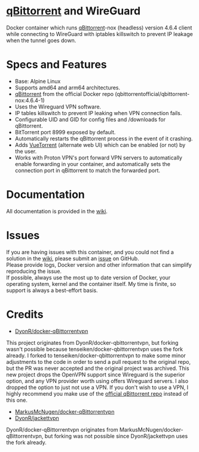 # [qBittorrent](https://github.com/qbittorrent/qBittorrent) and WireGuard

Docker container which runs [qBittorrent](https://github.com/qbittorrent/qBittorrent)-nox (headless) version 4.6.4 client while connecting to WireGuard with iptables killswitch to prevent IP leakage when the tunnel goes down.

# Specs and Features
* Base: Alpine Linux
* Supports amd64 and arm64 architectures.
* [qBittorrent](https://github.com/qbittorrent/qBittorrent) from the official Docker repo (qbittorrentofficial/qbittorrent-nox:4.6.4-1)
* Uses the Wireguard VPN software.
* IP tables killswitch to prevent IP leaking when VPN connection fails.
* Configurable UID and GID for config files and /downloads for qBittorrent.
* BitTorrent port 8999 exposed by default.
* Automatically restarts the qBittorrent process in the event of it crashing.
* Adds [VueTorrent](https://github.com/VueTorrent/VueTorrent) (alternate web UI) which can be enabled (or not) by the user.
* Works with Proton VPN's port forward VPN servers to automatically enable forwarding in your container, and automatically sets the connection port in qBittorrent to match the forwarded port.

# Documentation
All documentation is provided in the [wiki](https://github.com/tenseiken/docker-qbittorrent-wireguard/wiki).

# Issues
If you are having issues with this container, and you could not find a solution in the [wiki](https://github.com/tenseiken/docker-qbittorrent-wireguard/wiki), please submit an [issue](https://github.com/tenseiken/docker-qbittorrent-wireguard/issues) on GitHub.  
Please provide logs, Docker version and other information that can simplify reproducing the issue.  
If possible, always use the most up to date version of Docker, your operating system, kernel and the container itself. My time is finite, so support is always a best-effort basis.

# Credits
* [DyonR/docker-qBittorrentvpn](https://github.com/DyonR/docker-qbittorrentvpn)

This project originates from DyonR/docker-qbittorrentvpn, but forking wasn't possible because tenseiken/docker-qbittorrentvpn uses the fork already. I forked to tenseiken/docker-qbittorrentvpn to make some minor adjustments to the code in order to send a pull request to the original repo, but the PR was never accepted and the original project was archived. This new project drops the OpenVPN support since Wireguard is the superior option, and any VPN provider worth using offers Wireguard servers. I also dropped the option to just not use a VPN. If you don't wish to use a VPN, I highly recommend you make use of the [official qBittorrent repo](https://hub.docker.com/r/qbittorrentofficial/qbittorrent-nox) instead of this one.

* [MarkusMcNugen/docker-qBittorrentvpn](https://github.com/MarkusMcNugen/docker-qBittorrentvpn)  
* [DyonR/jackettvpn](https://github.com/DyonR/jackettvpn)

DyonR/docker-qBittorrentvpn originates from MarkusMcNugen/docker-qBittorrentvpn, but forking was not possible since DyonR/jackettvpn uses the fork already.
